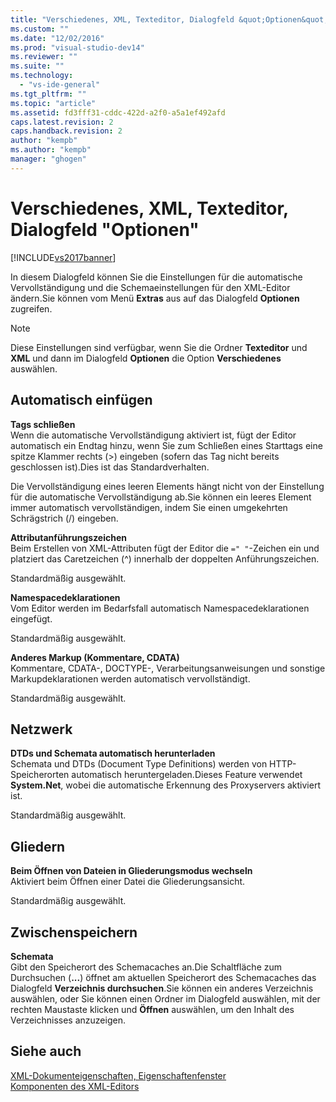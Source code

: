 ```yaml
---
title: "Verschiedenes, XML, Texteditor, Dialogfeld &quot;Optionen&quot; | Microsoft Docs"
ms.custom: ""
ms.date: "12/02/2016"
ms.prod: "visual-studio-dev14"
ms.reviewer: ""
ms.suite: ""
ms.technology: 
  - "vs-ide-general"
ms.tgt_pltfrm: ""
ms.topic: "article"
ms.assetid: fd3fff31-cddc-422d-a2f0-a5a1ef492afd
caps.latest.revision: 2
caps.handback.revision: 2
author: "kempb"
ms.author: "kempb"
manager: "ghogen"
---
```

# Verschiedenes, XML, Texteditor, Dialogfeld &quot;Optionen&quot;
[!INCLUDE[vs2017banner](../code-quality/includes/vs2017banner.md)]

In diesem Dialogfeld können Sie die Einstellungen für die automatische Vervollständigung und die Schemaeinstellungen für den XML\-Editor ändern.Sie können vom Menü **Extras** aus auf das Dialogfeld **Optionen** zugreifen.  
  
> [!NOTE]
>  Diese Einstellungen sind verfügbar, wenn Sie die Ordner **Texteditor** und **XML** und dann im Dialogfeld **Optionen** die Option **Verschiedenes** auswählen.  
  
## Automatisch einfügen  
 **Tags schließen**  
 Wenn die automatische Vervollständigung aktiviert ist, fügt der Editor automatisch ein Endtag hinzu, wenn Sie zum Schließen eines Starttags eine spitze Klammer rechts \(\>\) eingeben \(sofern das Tag nicht bereits geschlossen ist\).Dies ist das Standardverhalten.  
  
 Die Vervollständigung eines leeren Elements hängt nicht von der Einstellung für die automatische Vervollständigung ab.Sie können ein leeres Element immer automatisch vervollständigen, indem Sie einen umgekehrten Schrägstrich \(\/\) eingeben.  
  
 **Attributanführungszeichen**  
 Beim Erstellen von XML\-Attributen fügt der Editor die `=" "`\-Zeichen ein und platziert das Caretzeichen \(^\) innerhalb der doppelten Anführungszeichen.  
  
 Standardmäßig ausgewählt.  
  
 **Namespacedeklarationen**  
 Vom Editor werden im Bedarfsfall automatisch Namespacedeklarationen eingefügt.  
  
 Standardmäßig ausgewählt.  
  
 **Anderes Markup \(Kommentare, CDATA\)**  
 Kommentare, CDATA\-, DOCTYPE\-, Verarbeitungsanweisungen und sonstige Markupdeklarationen werden automatisch vervollständigt.  
  
 Standardmäßig ausgewählt.  
  
## Netzwerk  
 **DTDs und Schemata automatisch herunterladen**  
 Schemata und DTDs \(Document Type Definitions\) werden von HTTP\-Speicherorten automatisch heruntergeladen.Dieses Feature verwendet **System.Net**, wobei die automatische Erkennung des Proxyservers aktiviert ist.  
  
 Standardmäßig ausgewählt.  
  
## Gliedern  
 **Beim Öffnen von Dateien in Gliederungsmodus wechseln**  
 Aktiviert beim Öffnen einer Datei die Gliederungsansicht.  
  
 Standardmäßig ausgewählt.  
  
## Zwischenspeichern  
 **Schemata**  
 Gibt den Speicherort des Schemacaches an.Die Schaltfläche zum Durchsuchen \(**...**\) öffnet am aktuellen Speicherort des Schemacaches das Dialogfeld **Verzeichnis durchsuchen**.Sie können ein anderes Verzeichnis auswählen, oder Sie können einen Ordner im Dialogfeld auswählen, mit der rechten Maustaste klicken und **Öffnen** auswählen, um den Inhalt des Verzeichnisses anzuzeigen.  
  
## Siehe auch  
 [XML\-Dokumenteigenschaften, Eigenschaftenfenster](../xml-tools/xml-document-properties-properties-window.md)   
 [Komponenten des XML\-Editors](../xml-tools/xml-editor-components.md)